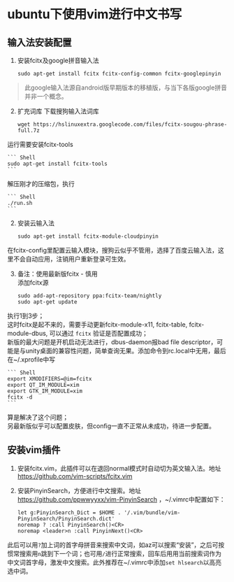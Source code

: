 # ubuntu下使用vim进行中文书写

## 输入法安装配置
1. 安装fcitx及google拼音输入法

    ``` Shell
    sudo apt-get install fcitx fcitx-config-common fcitx-googlepinyin
    ```
>此google输入法源自android版早期版本的移植版，与当下各版google拼音并非一个概念。

2. 扩充词库
下载搜狗输入法词库

    ``` Shell
    wget https://hslinuxextra.googlecode.com/files/fcitx-sougou-phrase-full.7z
    ```
运行需要安装fcitx-tools

    ``` Shell
    sudo apt-get install fcitx-tools
    ```
解压刚才的压缩包，执行

    ``` Shell
    ./run.sh
    ```

2. 安装云输入法

    ``` Shell
    sudo apt-get install fcitx-module-cloudpinyin
    ```
在fcitx-config里配置云输入模块，搜狗云似乎不管用，选择了百度云输入法，这里不会自动应用，注销用户重新登录可生效。

3. 备注：使用最新版fcitx - 慎用  
添加fcitx源

        
    ``` Shell
    sudo add-apt-repository ppa:fcitx-team/nightly
    sudo apt-get update
    ```
执行1到3步；  
这时fcitx是起不来的，需要手动更新fcitx-module-x11, fcitx-table, fcitx-module-dbus, 可以通过 `fcitx` 验证是否配置成功；  
新版的最大问题是开机启动无法进行，dbus-daemon报bad file descriptor，可能是与unity桌面的兼容性问题，简单查询无果。添加命令到rc.local中无用，最后在~/.xprofile中写
      
    ``` Shell
    export XMODIFIERS=@im=fcitx
    export QT_IM_MODULE=xim
    export GTK_IM_MODULE=xim
    fcitx -d
    ```
算是解决了这个问题；  
另最新版似乎可以配置皮肤，但config一直不正常从未成功，待进一步配置。

## 安装vim插件
1. 安装fcitx.vim，此插件可以在退回normal模式时自动切为英文输入法。地址 https://github.com/vim-scripts/fcitx.vim

2. 安装PinyinSearch，方便进行中文搜索。地址 https://github.com/ppwwyyxx/vim-PinyinSearch ，~/.vimrc中配置如下：

    ``` VimL
    let g:PinyinSearch_Dict = $HOME . '/.vim/bundle/vim-PinyinSearch/PinyinSearch.dict'
    noremap ? :call PinyinSearch()<CR>
    noremap <leader>n :call PinyinNext()<CR>
    ```

此后可以用`?`加上词的首字母拼音来搜索中文词，如az可以搜索“安装”，之后可按惯常搜索用`n`跳到下一个词；也可用`/`进行正常搜索，回车后用<leader>用当前搜索词作为中文词首字母，激发中文搜索。此外推荐在~/.vimrc中添加`set hlsearch`以高亮选中词。
